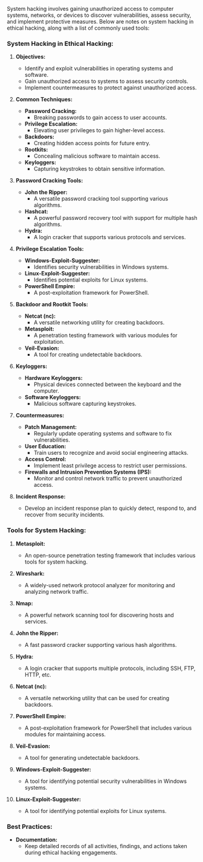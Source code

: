 System hacking involves gaining unauthorized access to computer systems, networks, or devices to discover vulnerabilities, assess security, and implement protective measures. Below are notes on system hacking in ethical hacking, along with a list of commonly used tools:

### System Hacking in Ethical Hacking:

1. **Objectives:**
   - Identify and exploit vulnerabilities in operating systems and software.
   - Gain unauthorized access to systems to assess security controls.
   - Implement countermeasures to protect against unauthorized access.

2. **Common Techniques:**
   - **Password Cracking:**
     - Breaking passwords to gain access to user accounts.
   - **Privilege Escalation:**
     - Elevating user privileges to gain higher-level access.
   - **Backdoors:**
     - Creating hidden access points for future entry.
   - **Rootkits:**
     - Concealing malicious software to maintain access.
   - **Keyloggers:**
     - Capturing keystrokes to obtain sensitive information.

3. **Password Cracking Tools:**
   - **John the Ripper:**
     - A versatile password cracking tool supporting various algorithms.
   - **Hashcat:**
     - A powerful password recovery tool with support for multiple hash algorithms.
   - **Hydra:**
     - A login cracker that supports various protocols and services.

4. **Privilege Escalation Tools:**
   - **Windows-Exploit-Suggester:**
     - Identifies security vulnerabilities in Windows systems.
   - **Linux-Exploit-Suggester:**
     - Identifies potential exploits for Linux systems.
   - **PowerShell Empire:**
     - A post-exploitation framework for PowerShell.

5. **Backdoor and Rootkit Tools:**
   - **Netcat (nc):**
     - A versatile networking utility for creating backdoors.
   - **Metasploit:**
     - A penetration testing framework with various modules for exploitation.
   - **Veil-Evasion:**
     - A tool for creating undetectable backdoors.

6. **Keyloggers:**
   - **Hardware Keyloggers:**
     - Physical devices connected between the keyboard and the computer.
   - **Software Keyloggers:**
     - Malicious software capturing keystrokes.

7. **Countermeasures:**
   - **Patch Management:**
     - Regularly update operating systems and software to fix vulnerabilities.
   - **User Education:**
     - Train users to recognize and avoid social engineering attacks.
   - **Access Control:**
     - Implement least privilege access to restrict user permissions.
   - **Firewalls and Intrusion Prevention Systems (IPS):**
     - Monitor and control network traffic to prevent unauthorized access.

8. **Incident Response:**
   - Develop an incident response plan to quickly detect, respond to, and recover from security incidents.

### Tools for System Hacking:

1. **Metasploit:**
   - An open-source penetration testing framework that includes various tools for system hacking.

2. **Wireshark:**
   - A widely-used network protocol analyzer for monitoring and analyzing network traffic.

3. **Nmap:**
   - A powerful network scanning tool for discovering hosts and services.

4. **John the Ripper:**
   - A fast password cracker supporting various hash algorithms.

5. **Hydra:**
   - A login cracker that supports multiple protocols, including SSH, FTP, HTTP, etc.

6. **Netcat (nc):**
   - A versatile networking utility that can be used for creating backdoors.

7. **PowerShell Empire:**
   - A post-exploitation framework for PowerShell that includes various modules for maintaining access.

8. **Veil-Evasion:**
   - A tool for generating undetectable backdoors.

9. **Windows-Exploit-Suggester:**
   - A tool for identifying potential security vulnerabilities in Windows systems.

10. **Linux-Exploit-Suggester:**
    - A tool for identifying potential exploits for Linux systems.

### Best Practices:

- **Documentation:**
  - Keep detailed records of all activities, findings, and actions taken during ethical hacking engagements.
